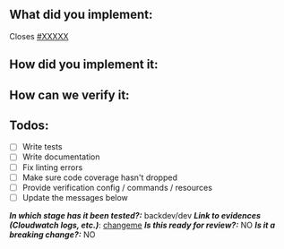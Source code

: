 <!--
1. Do not remove any section of the template. If something is not applicable leave it empty but leave it in the PR
2. Please follow the template, otherwise we'll have to ask you to update it and it will take longer until your PR is merged
-->

## What did you implement:

Closes [#XXXXX](https://virtuepoker.atlassian.net/browse/#XXXXX)

<!--
Briefly describe the feature if no issue exists for this PR
-->

## How did you implement it:

<!--
If this is a nontrivial change please briefly describe your implementation so its easy for us to understand and review your code.
-->

## How can we verify it:

<!--
Add any applicable config, commands, screenshots or other resources
to make it easy for us to verify this works. The easier you make it for us
to review a PR, the faster we can review and merge it.

Examples:
* serverless.yml - Fully functioning to easily deploy changes
* Screenshots - Showing the difference between your output and the master
* Cloud Configuration - List cloud resources and show that the correct configuration is in place (e.g. AWS CLI commands)
* Other - Anything else that comes to mind to help us evaluate
-->

## Todos:

- [ ] Write tests
- [ ] Write documentation
- [ ] Fix linting errors
- [ ] Make sure code coverage hasn't dropped
- [ ] Provide verification config / commands / resources
- [ ] Update the messages below

***In which stage has it been tested?:*** backdev/dev
***Link to evidences (Cloudwatch logs, etc.)***: [changeme](https://eu-west-1.console.aws.amazon.com/cloudwatch...)
***Is this ready for review?:*** NO
***Is it a breaking change?:*** NO
